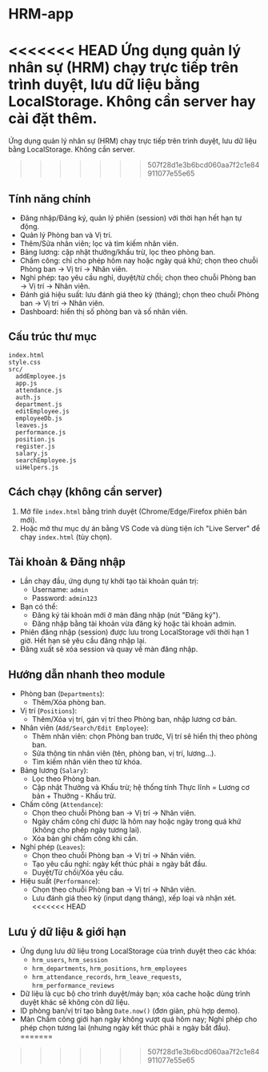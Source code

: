# HRM-app

<<<<<<< HEAD
Ứng dụng quản lý nhân sự (HRM) chạy trực tiếp trên trình duyệt, lưu dữ liệu bằng LocalStorage. Không cần server hay cài đặt thêm.
=======
Ứng dụng quản lý nhân sự (HRM) chạy trực tiếp trên trình duyệt, lưu dữ liệu bằng LocalStorage. Không cần server.
>>>>>>> 507f28d1e3b6bcd060aa7f2c1e84911077e55e65

## Tính năng chính
- Đăng nhập/Đăng ký, quản lý phiên (session) với thời hạn hết hạn tự động.
- Quản lý Phòng ban và Vị trí.
- Thêm/Sửa nhân viên; lọc và tìm kiếm nhân viên.
- Bảng lương: cập nhật thưởng/khấu trừ, lọc theo phòng ban.
- Chấm công: chỉ cho phép hôm nay hoặc ngày quá khứ; chọn theo chuỗi Phòng ban → Vị trí → Nhân viên.
- Nghỉ phép: tạo yêu cầu nghỉ, duyệt/từ chối; chọn theo chuỗi Phòng ban → Vị trí → Nhân viên.
- Đánh giá hiệu suất: lưu đánh giá theo kỳ (tháng); chọn theo chuỗi Phòng ban → Vị trí → Nhân viên.
- Dashboard: hiển thị số phòng ban và số nhân viên.

## Cấu trúc thư mục
```
index.html
style.css
src/
  addEmployee.js
  app.js
  attendance.js
  auth.js
  department.js
  editEmployee.js
  employeeDb.js
  leaves.js
  performance.js
  position.js
  register.js
  salary.js
  searchEmployee.js
  uiHelpers.js
```

## Cách chạy (không cần server)
1. Mở file `index.html` bằng trình duyệt (Chrome/Edge/Firefox phiên bản mới).
2. Hoặc mở thư mục dự án bằng VS Code và dùng tiện ích "Live Server" để chạy `index.html` (tùy chọn).

## Tài khoản & Đăng nhập
- Lần chạy đầu, ứng dụng tự khởi tạo tài khoản quản trị:
  - Username: `admin`
  - Password: `admin123`
- Bạn có thể:
  - Đăng ký tài khoản mới ở màn đăng nhập (nút "Đăng ký").
  - Đăng nhập bằng tài khoản vừa đăng ký hoặc tài khoản admin.
- Phiên đăng nhập (session) được lưu trong LocalStorage với thời hạn 1 giờ. Hết hạn sẽ yêu cầu đăng nhập lại.
- Đăng xuất sẽ xóa session và quay về màn đăng nhập.

## Hướng dẫn nhanh theo module
- Phòng ban (`Departments`):
  - Thêm/Xóa phòng ban.
- Vị trí (`Positions`):
  - Thêm/Xóa vị trí, gán vị trí theo Phòng ban, nhập lương cơ bản.
- Nhân viên (`Add/Search/Edit Employee`):
  - Thêm nhân viên: chọn Phòng ban trước, Vị trí sẽ hiển thị theo phòng ban.
  - Sửa thông tin nhân viên (tên, phòng ban, vị trí, lương...).
  - Tìm kiếm nhân viên theo từ khóa.
- Bảng lương (`Salary`):
  - Lọc theo Phòng ban.
  - Cập nhật Thưởng và Khấu trừ; hệ thống tính Thực lĩnh = Lương cơ bản + Thưởng - Khấu trừ.
- Chấm công (`Attendance`):
  - Chọn theo chuỗi Phòng ban → Vị trí → Nhân viên.
  - Ngày chấm công chỉ được là hôm nay hoặc ngày trong quá khứ (không cho phép ngày tương lai).
  - Xóa bản ghi chấm công khi cần.
- Nghỉ phép (`Leaves`):
  - Chọn theo chuỗi Phòng ban → Vị trí → Nhân viên.
  - Tạo yêu cầu nghỉ: ngày kết thúc phải ≥ ngày bắt đầu.
  - Duyệt/Từ chối/Xóa yêu cầu.
- Hiệu suất (`Performance`):
  - Chọn theo chuỗi Phòng ban → Vị trí → Nhân viên.
  - Lưu đánh giá theo kỳ (input dạng tháng), xếp loại và nhận xét.
<<<<<<< HEAD

## Lưu ý dữ liệu & giới hạn
- Ứng dụng lưu dữ liệu trong LocalStorage của trình duyệt theo các khóa:
  - `hrm_users`, `hrm_session`
  - `hrm_departments`, `hrm_positions`, `hrm_employees`
  - `hrm_attendance_records`, `hrm_leave_requests`, `hrm_performance_reviews`
- Dữ liệu là cục bộ cho trình duyệt/máy bạn; xóa cache hoặc dùng trình duyệt khác sẽ không còn dữ liệu.
- ID phòng ban/vị trí tạo bằng `Date.now()` (đơn giản, phù hợp demo).
- Màn Chấm công giới hạn ngày không vượt quá hôm nay; Nghỉ phép cho phép chọn tương lai (nhưng ngày kết thúc phải ≥ ngày bắt đầu).
=======
>>>>>>> 507f28d1e3b6bcd060aa7f2c1e84911077e55e65
